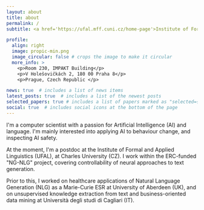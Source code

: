 ```yaml
---
layout: about
title: about
permalink: /
subtitle: <a href='https://ufal.mff.cuni.cz/home-page'>Institute of Formal and Applied Linguistics </a>. Malostranské náměstí 25, 118 00 Praha, Czech Republic.

profile:
  align: right
  image: propic-min.png
  image_circular: false # crops the image to make it circular
  more_info: >
    <p>Room 230, IMPAKT Building</p>
    <p>V Holešovičkách 2, 180 00 Praha 8</p>
    <p>Prague, Czech Republic </p>

news: true  # includes a list of news items
latest_posts: true  # includes a list of the newest posts
selected_papers: true # includes a list of papers marked as "selected={true}"
social: true  # includes social icons at the bottom of the page
---
```


I'm a computer scientist with a passion for Artificial Intelligence (AI) and language. I'm mainly interested into applying AI to behaviour change, and inspecting AI safety.

At the moment, I'm a postdoc at the Institute of Formal and Applied Linguistics (UFAL), at Charles University (CZ). I work within the ERC-funded "NG-NLG" project, covering controllability of neural approaches to text generation.

Prior to this, I worked on healthcare applications of Natural Language Generation (NLG) as a Marie-Curie ESR at University of Aberdeen (UK), and on unsupervised knowledge extraction from text and business-oriented data mining at Università degli studi di Cagliari (IT).

<!--I'm a computer scientist with a passion for AI and language. I'm mainly interested into applying AI to behaviour change, and inspecting AI safety.

Currently a postdoc at the Institute of Formal and Applied Linguistics, at Charles University (CZ). I work within the ERC-funded "NG-NLG" project, covering controllability of neural approaches to text generation.

Prior to this, I was a Marie-Curie ESR at University of Aberdeen, within the Horizon 2020 "PhilHumans" project. I worked on Natural Language Generation, focusing on tailored, persuasive communication in healthcare applied to nutrition and mental health. 

Prior to this, I completed both my B.Sc. and M.Sc. in computing science at Università degli studi di Cagliari (Italy). I worked within the OKGraph and DoUtDes funded projects.-->


<!-- Write your biography here. Tell the world about yourself. Link to your favorite [subreddit](http://reddit.com). You can put a picture in, too. The code is already in, just name your picture `prof_pic.jpg` and put it in the `img/` folder.

Put your address / P.O. box / other info right below your picture. You can also disable any of these elements by editing `profile` property of the YAML header of your `_pages/about.md`. Edit `_bibliography/papers.bib` and Jekyll will render your [publications page](/al-folio/publications/) automatically.

Link to your social media connections, too. This theme is set up to use [Font Awesome icons](http://fortawesome.github.io/Font-Awesome/) and [Academicons](https://jpswalsh.github.io/academicons/), like the ones below. Add your Facebook, Twitter, LinkedIn, Google Scholar, or just disable all of them. -->